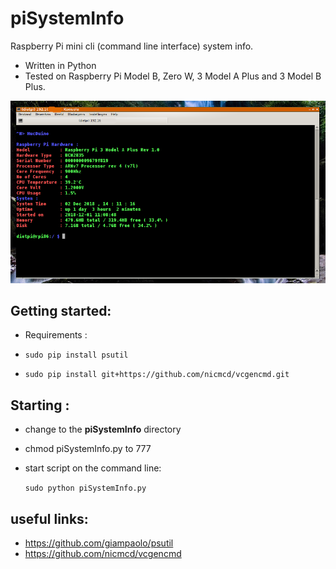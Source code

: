 # piSystemInfo
Raspberry Pi mini cli (command line interface) system info.

* Written in Python
* Tested on Raspberry Pi Model B, Zero W, 3 Model A Plus and 3 Model B Plus. 

<img src="schreenshot/piSystemInfo.png" width="800">

## Getting started: ##
* Requirements : 

* `sudo pip install psutil`
* `sudo pip install git+https://github.com/nicmcd/vcgencmd.git`

## Starting : ##
* change to the **piSystemInfo** directory
* chmod piSystemInfo.py to 777
* start script on the command line:

  `sudo python piSystemInfo.py`

## useful links: ##
*  https://github.com/giampaolo/psutil
*  https://github.com/nicmcd/vcgencmd

